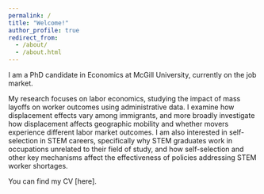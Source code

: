 ```yaml
---
permalink: /
title: "Welcome!"
author_profile: true
redirect_from:
  - /about/
  - /about.html
---
```


I am a PhD candidate in Economics at McGill University, currently on the job market.

My research focuses on labor economics, studying the impact of mass layoffs on worker outcomes using administrative data. I examine how displacement effects vary among immigrants, and more broadly investigate how displacement affects geographic mobility and whether movers experience different labor market outcomes. I am also interested in self-selection in STEM careers, specifically why STEM graduates work in occupations unrelated to their field of study, and how self-selection and other key mechanisms affect the effectiveness of policies addressing STEM worker shortages.

You can find my CV [here].
